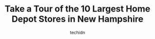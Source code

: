 ---
layout: ampstory
image: https://i0.wp.com/paketmu.com/wp-content/uploads/2023/06/the-home-depot-0-in-new-hampshire-1686371647.jpeg?resize=640,853
author: techidn
featured: false
description: Explore the diverse Home Depot Store scene in New Hampshire, home to an incredible selection of 10 establishments catering to every taste. Whether youre in search of iconic favorites or und
title: Take a Tour of the 10 Largest Home Depot Stores in New Hampshire
cover:
   title: Take a Tour of the 10 Largest Home Depot Stores in New Hampshire
   subtitle: RICKPATE
   background: https://paketmu.com/wp-content/uploads/2023/06/the-home-depot-0-in-new-hampshire-1686371647.jpeg

pages: 
 - layout: thirds
   top: <h1>#1 The Home Depot</h1>
   bottom: "<p>Thanks Bob my kitchen designer.Words cannot express our gratitude to you for giving us the kitchen of our dreams. We love it.Many thanks for the wonderfully design and al</p>"
   background: https://paketmu.com/wp-content/uploads/2023/06/the-home-depot-1-in-new-hampshire-1686371648.jpeg
   backgroundblur: true
 - layout: thirds
   top: <h1>#2 The Home Depot</h1>
   bottom: "<p>I have been a regular customer at my local Home Depot store for quite some time now, and I must say, I absolutely love it. The store is always well-stocked with everythin</p>"
   background: https://paketmu.com/wp-content/uploads/2023/06/the-home-depot-2-in-new-hampshire-1686371649.jpeg
   cta:
      link: https://paketmu.com/take-a-tour-of-the-10-largest-home-depot-stores-in-new-hampshire/
      text: Take a Tour of the 10 Largest Home Depot Stores in New Hampshire
 - layout: thirds
   top: <h1>#3 The Home Depot</h1>
   bottom: "<p>Biggest mistake was having them do the installation of my doors. The company they used (Chip & Nail remodeling )were completely incompetent and rude, totally unprofession</p>"
   background: https://paketmu.com/wp-content/uploads/2023/06/the-home-depot-3-in-new-hampshire-1686371650.jpeg
   cta:
      link: https://paketmu.com/take-a-tour-of-the-10-largest-home-depot-stores-in-new-hampshire/
      text: Take a Tour of the 10 Largest Home Depot Stores in New Hampshire
 - layout: thirds
   top: <h1>#4 The Home Depot</h1>
   bottom: "<p>Home Depot, 280 N Main St, Rochester, NH 03867, United States</p>"
   background: https://images.unsplash.com/photo-1533998839656-76f5e4b2bccb?ixlib=rb-4.0.3&ixid=MnwxMjA3fDB8MHxwaG90by1wYWdlfHx8fGVufDB8fHx8&auto=format&fit=crop&w=640&h=853&q=80
   cta:
      link: https://paketmu.com/take-a-tour-of-the-10-largest-home-depot-stores-in-new-hampshire/
      text: Take a Tour of the 10 Largest Home Depot Stores in New Hampshire
 - layout: thirds
   top: <h1>#5 The Home Depot</h1>
   bottom: "<p>41 Nashua Rd, Londonderry, NH 03053, United States</p>"
   background: https://images.unsplash.com/photo-1553949345-eb786bb3f7ba?ixlib=rb-4.0.3&ixid=MnwxMjA3fDB8MHxwaG90by1wYWdlfHx8fGVufDB8fHx8&auto=format&fit=crop&w=640&h=853&q=80
   cta:
      link: https://paketmu.com/take-a-tour-of-the-10-largest-home-depot-stores-in-new-hampshire/
      text: Take a Tour of the 10 Largest Home Depot Stores in New Hampshire
 - layout: thirds
   top: <h1>#6 The Home Depot</h1>
   bottom: "<p>12 Coliseum Ave, Nashua, NH 03063, United States</p>"
   background: https://images.unsplash.com/photo-1531169509526-f8f1fdaa4a67?ixlib=rb-4.0.3&ixid=MnwxMjA3fDB8MHxwaG90by1wYWdlfHx8fGVufDB8fHx8&auto=format&fit=crop&w=640&h=853&q=80
   cta:
      link: https://paketmu.com/take-a-tour-of-the-10-largest-home-depot-stores-in-new-hampshire/
      text: Take a Tour of the 10 Largest Home Depot Stores in New Hampshire
 - layout: thirds
   top: <h1>#7 The Home Depot</h1>
   bottom: "<p>Home Depot, 300 Quality Dr, Hooksett, NH 03106, United States</p>"
   background: https://images.unsplash.com/photo-1509114397022-ed747cca3f65?ixlib=rb-4.0.3&ixid=MnwxMjA3fDB8MHxwaG90by1wYWdlfHx8fGVufDB8fHx8&auto=format&fit=crop&w=640&h=853&q=80
   cta:
      link: https://paketmu.com/take-a-tour-of-the-10-largest-home-depot-stores-in-new-hampshire/
      text: Take a Tour of the 10 Largest Home Depot Stores in New Hampshire
 - layout: thirds
   middle: Continue reading...
   background: https://images.unsplash.com/photo-1534312527009-56c7016453e6?ixlib=rb-4.0.3&ixid=MnwxMjA3fDB8MHxwaG90by1wYWdlfHx8fGVufDB8fHx8&auto=format&fit=crop&w=640&h=853&q=80
   cta:
      link: https://paketmu.com/take-a-tour-of-the-10-largest-home-depot-stores-in-new-hampshire/
      text: Take a Tour of the 10 Largest Home Depot Stores in New Hampshire
      
---